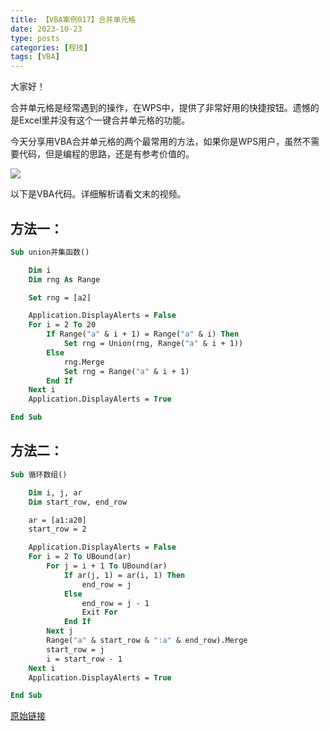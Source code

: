 ```yaml
---
title: 【VBA案例017】合并单元格
date: 2023-10-23
type: posts
categories: [程技]
tags: [VBA]
---
```

大家好！

合并单元格是经常遇到的操作，在WPS中，提供了非常好用的快捷按钮。遗憾的是Excel里并没有这个一键合并单元格的功能。

今天分享用VBA合并单元格的两个最常用的方法，如果你是WPS用户，虽然不需要代码，但是编程的思路，还是有参考价值的。

![](https://img.richfan.site/program/vba/vba案列/【VBA案例017】合并单元格.gif)

以下是VBA代码。详细解析请看文末的视频。

## 方法一：

```vb
Sub union并集函数()

    Dim i
    Dim rng As Range

    Set rng = [a2]

    Application.DisplayAlerts = False
    For i = 2 To 20
        If Range("a" & i + 1) = Range("a" & i) Then
            Set rng = Union(rng, Range("a" & i + 1))
        Else
            rng.Merge
            Set rng = Range("a" & i + 1)
        End If
    Next i
    Application.DisplayAlerts = True

End Sub
```

## 方法二：

```vb
Sub 循环数组()

    Dim i, j, ar
    Dim start_row, end_row

    ar = [a1:a20]
    start_row = 2

    Application.DisplayAlerts = False
    For i = 2 To UBound(ar)
        For j = i + 1 To UBound(ar)
            If ar(j, 1) = ar(i, 1) Then
                end_row = j
            Else
                end_row = j - 1
                Exit For
            End If
        Next j
        Range("a" & start_row & ":a" & end_row).Merge
        start_row = j
        i = start_row - 1
    Next i
    Application.DisplayAlerts = True

End Sub
```

[原始链接](https://mp.weixin.qq.com/s?__biz=MzIyOTc3NzQ2NA==&mid=2247485264&idx=1&sn=6307b2628df616ca9d0e4246b1e32d7a&chksm=e8bcce07dfcb4711cce31a831ada9b655400d1e573b0d8e57c70fcfafbaec6efde3d9bb9a2f8&scene=178&cur_album_id=3115603487041503237#rd)
